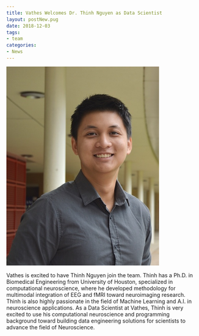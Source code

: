 ```yaml
---
title: Vathes Welcomes Dr. Thinh Nguyen as Data Scientist
layout: postNew.pug
date: 2018-12-03 
tags:
- team
categories: 
- News
---
```

![](./static/posts/Vathes-Welcomes-Dr-Thinh-Nguyen-as-Data-Scientist/thinh_welcome.jpg "Thinh")

Vathes is excited to have Thinh Nguyen join the team. 
Thinh has a Ph.D. in Biomedical Engineering from University of Houston, specialized in computational neuroscience, where he developed methodology for multimodal integration of EEG and fMRI toward neuroimaging research. Thinh is also highly passionate in the field of Machine Learning and A.I. in neuroscience applications. As a Data Scientist at Vathes, Thinh is very excited to use his computational neuroscience and programming background toward building data engineering solutions for scientists to advance the field of Neuroscience.
